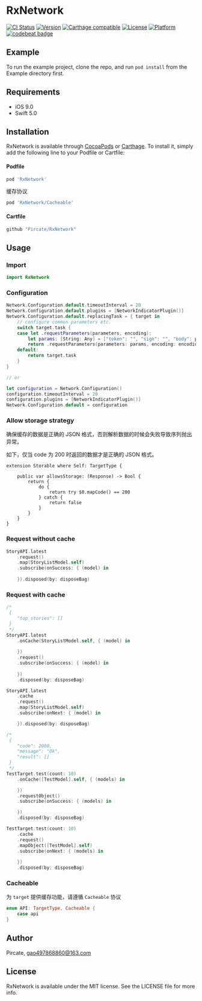 # RxNetwork

[![CI Status](http://img.shields.io/travis/Pircate/RxNetwork.svg?style=flat)](https://travis-ci.org/Pircate/RxNetwork)
[![Version](https://img.shields.io/cocoapods/v/RxNetwork.svg?style=flat)](http://cocoapods.org/pods/RxNetwork)
[![Carthage compatible](https://img.shields.io/badge/Carthage-compatible-4BC51D.svg?style=flat)](https://github.com/Carthage/Carthage)
[![License](https://img.shields.io/cocoapods/l/RxNetwork.svg?style=flat)](http://cocoapods.org/pods/RxNetwork)
[![Platform](https://img.shields.io/cocoapods/p/RxNetwork.svg?style=flat)](https://cocoapods.org/pods/RxNetwork)
[![codebeat badge](https://codebeat.co/badges/03811ea6-f2a0-46fe-b7b3-24e56d00c1b0)](https://codebeat.co/projects/github-com-pircate-rxnetwork-master)

## Example

To run the example project, clone the repo, and run `pod install` from the Example directory first.

## Requirements

* iOS 9.0
* Swift 5.0

## Installation

RxNetwork is available through [CocoaPods](http://cocoapods.org) or [Carthage](https://github.com/Carthage/Carthage). To install
it, simply add the following line to your Podfile or Cartfile:

#### Podfile

```ruby
pod 'RxNetwork'
```
缓存协议
```ruby
pod 'RxNetwork/Cacheable'
```

#### Cartfile
```ruby
github "Pircate/RxNetwork"
```

## Usage

### Import

``` swift
import RxNetwork
```

### Configuration

```swift
Network.Configuration.default.timeoutInterval = 20
Network.Configuration.default.plugins = [NetworkIndicatorPlugin()]
Network.Configuration.default.replacingTask = { target in
    // configure common parameters etc.
    switch target.task {
    case let .requestParameters(parameters, encoding):
        let params: [String: Any] = ["token": "", "sign": "", "body": parameters]
        return .requestParameters(parameters: params, encoding: encoding)
    default:
        return target.task
    }
}

// or

let configuration = Network.Configuration()
configuration.timeoutInterval = 20
configuration.plugins = [NetworkIndicatorPlugin()]
Network.Configuration.default = configuration
```

### Allow storage strategy

确保缓存的数据是正确的 JSON 格式，否则解析数据的时候会失败导致序列抛出异常。

如下，仅当 code 为 200 时返回的数据才是正确的 JSON 格式。

```
extension Storable where Self: TargetType {
    
    public var allowsStorage: (Response) -> Bool {
        return {
            do {
                return try $0.mapCode() == 200
            } catch {
                return false
            }
        }
    }
}
```

### Request without cache

```swift
StoryAPI.latest
    .request()
    .map(StoryListModel.self)
    .subscribe(onSuccess: { (model) in
        
    }).disposed(by: disposeBag)
```

### Request with cache

```swift
/*
 {
    "top_stories": []
 }
 */
StoryAPI.latest
    .onCache(StoryListModel.self, { (model) in
        
    })
    .request()
    .subscribe(onSuccess: { (model) in
        
    })
    .disposed(by: disposeBag)

StoryAPI.latest
    .cache
    .request()
    .map(StoryListModel.self)
    .subscribe(onNext: { (model) in

    }).disposed(by: disposeBag)
```

```swift
/*
 {
    "code": 2000,
    "message": "Ok",
    "result": []
 }
 */
TestTarget.test(count: 10)
    .onCache([TestModel].self, { (models) in

    })
    .requestObject()
    .subscribe(onSuccess: { (models) in

    })
    .disposed(by: disposeBag)

TestTarget.test(count: 10)
    .cache
    .request()
    .mapObject([TestModel].self)
    .subscribe(onNext: { (models) in
        
    })
    .disposed(by: disposeBag)
```

### Cacheable

为 `target` 提供缓存功能，请遵循 `Cacheable` 协议

```swift
enum API: TargetType, Cacheable {
    case api
}
```

## Author

Pircate, gao497868860@163.com

## License

RxNetwork is available under the MIT license. See the LICENSE file for more info.
